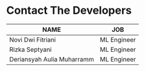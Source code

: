 # Contact The Developers

| NAME | JOB |  
| ------ | ------ | 
| Novi Dwi Fitriani | ML Engineer | 
| Rizka Septyani| ML Engineer |  
| Deriansyah Aulia Muharramm | ML Engineer |  
